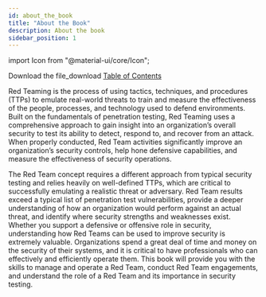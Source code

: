 ```yaml
---
id: about_the_book
title: "About the Book"
description: About the book
sidebar_position: 1
---
```


import Icon from "@material-ui/core/Icon";

Download the <Icon>file_download</Icon> [Table of Contents](/files/red_team_development_and_operations_toc.pdf)

Red Teaming is the process of using tactics, techniques, and procedures (TTPs) to emulate real-world threats to train and measure the effectiveness of the people, processes, and technology used to defend environments. Built on the fundamentals of penetration testing, Red Teaming uses a comprehensive approach to gain insight into an organization’s overall security to test its ability to detect, respond to, and recover from an attack. When properly conducted, Red Team activities significantly improve an organization’s security controls, help hone defensive capabilities, and measure the effectiveness of security operations.

The Red Team concept requires a different approach from typical security testing and relies heavily on well-defined TTPs, which are critical to successfully emulating a realistic threat or adversary. Red Team results exceed a typical list of penetration test vulnerabilities, provide a deeper understanding of how an organization would perform against an actual threat, and identify where security strengths and weaknesses exist. Whether you support a defensive or offensive role in security, understanding how Red Teams can be used to improve security is extremely valuable. Organizations spend a great deal of time and money on the security of their systems, and it is critical to have professionals who can effectively and efficiently operate them. This book will provide you with the skills to manage and operate a Red Team, conduct Red Team engagements, and understand the role of a Red Team and its importance in security testing.